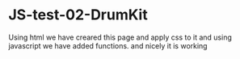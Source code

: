 # JS-test-02-DrumKit
Using html we have creared this page and apply css to it 
and using javascript we have added functions.
and nicely it is working 
